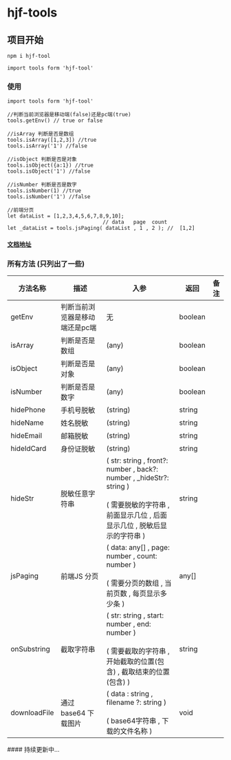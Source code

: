 # hjf-tools

## 项目开始
```
npm i hjf-tool
```
```
import tools form 'hjf-tool'
```
### 使用
```
import tools form 'hjf-tool'

//判断当前浏览器是移动端(false)还是pc端(true)
tools.getEnv() // true or false

//isArray 判断是否是数组
tools.isArray([1,2,3]) //true
tools.isArray('1') //false

//isObject 判断是否是对象
tools.isObject({a:1}) //true
tools.isObject('1') //false

//isNumber 判断是否是数字
tools.isNumber(1) //true
tools.isNumber('1') //false

//前端分页
let dataList = [1,2,3,4,5,6,7,8,9,10];
                               // data   page  count
let _dataList = tools.jsPaging( dataList , 1 , 2 ); //  [1,2]
```


#### [文档地址](https://hjf110.github.io/hjf-tools/docs/interfaces/Types.html)

### 所有方法 (只列出了一些)
<span style="font-size: xx-small; ">

| 方法名称         | 描述               | 入参                                                                                                                          | 返回      | 备注  |
|--------------|------------------|-----------------------------------------------------------------------------------------------------------------------------|---------|-----|
| getEnv       | 判断当前浏览器是移动端还是pc端 | 无                                                                                                                           | boolean |     |
| isArray      | 判断是否是数组          | (any)                                                                                                                       | boolean |     |
| isObject     | 判断是否是对象          | (any)                                                                                                                       | boolean |     |
| isNumber     | 判断是否是数字          | (any)                                                                                                                       | boolean |     |
| hidePhone    | 手机号脱敏            | (string)                                                                                                                    | string  |     |
| hideName     | 姓名脱敏             | (string)                                                                                                                    | string  |     |
| hideEmail    | 邮箱脱敏             | (string)                                                                                                                    | string  |     |
| hideIdCard   | 身份证脱敏            | (string)                                                                                                                    | string  |     |
| hideStr      | 脱敏任意字符串          | ( str: string , front?: number , back?: number , _hideStr?: string )  <br> <br>  ( 需要脱敏的字符串 , 前面显示几位 , 后面显示几位 , 脱敏后显示的字符串 ) | string  |     |
| jsPaging     | 前端JS 分页          | ( data: any[] , page: number , count: number )     <br> <br>   ( 需要分页的数组 , 当前页数 , 每页显示多少条 )                                 | any[]   |     |
| onSubstring  | 截取字符串            | ( str: string , start: number , end: number )     <br> <br>   ( 需要截取的字符串 , 开始截取的位置(包含) , 截取结束的位置(包含) )                      | string  |     |
| downloadFile | 通过 base64 下载图片   | ( data : string , filename ?: string )   <br> <br> ( base64字符串 , 下载的文件名称 )                                                  | void    |     |

</span>
#### 持续更新中...

